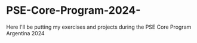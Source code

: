 # PSE-Core-Program-2024-
Here I'll be putting my exercises and projects during the PSE Core Program Argentina 2024
